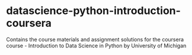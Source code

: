 # datascience-python-introduction-coursera

Contains the course materials and assignment solutions for the coursera course - Introduction to Data Science in Python by University of Michigan
